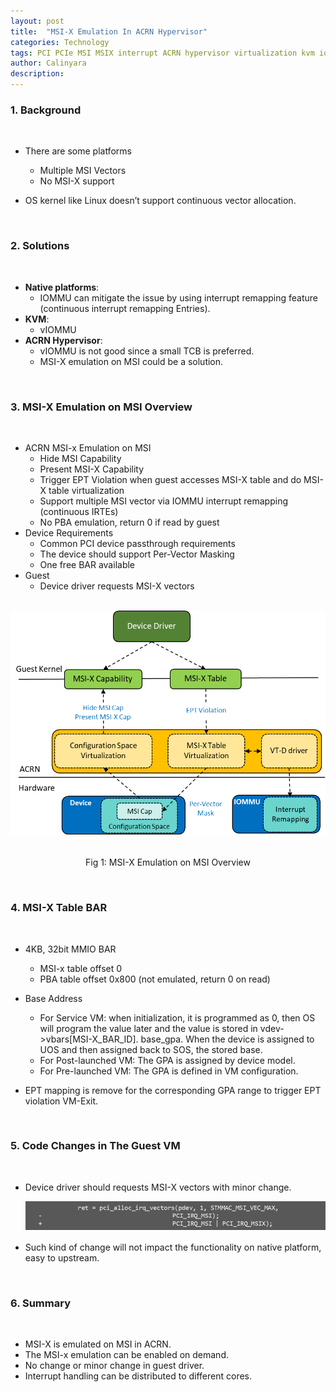 ```yaml
---
layout: post
title:  "MSI-X Emulation In ACRN Hypervisor"
categories: Technology
tags: PCI PCIe MSI MSIX interrupt ACRN hypervisor virtualization kvm iommu en
author: Calinyara
description:
---
```


### 1. Background
<br>

- There are  some platforms
    - Multiple MSI Vectors
    - No MSI-X support
    
- OS kernel like Linux doesn’t support continuous vector allocation.

<br>

### 2. Solutions
<br>

- **Native platforms**:
    - IOMMU can mitigate the issue by using interrupt remapping feature (continuous interrupt remapping Entries).
- **KVM**:
    - vIOMMU
- **ACRN Hypervisor**:
    - vIOMMU is not good since a small TCB is preferred.
    - MSI-X emulation on MSI could be a solution.

<br>

### 3. MSI-X Emulation on MSI Overview
<br>

- ACRN MSI-x Emulation on MSI
    - Hide MSI Capability
    - Present MSI-X Capability
    - Trigger EPT Violation when guest accesses  MSI-X table and do MSI-X table virtualization
    - Support multiple MSI vector via IOMMU  interrupt remapping (continuous IRTEs)
    - No PBA emulation, return 0 if read by guest
- Device Requirements
    - Common PCI device passthrough  requirements
    - The device should support Per-Vector Masking
    - One free BAR available
- Guest
    - Device driver requests MSI-X vectors

<br>
<div align="center"><img src="/assets/images/20200701-msix-emulation-in-acrn/overview.png"/></div>
<br>
<p align="center">Fig 1: MSI-X Emulation on MSI Overview</p>
<br>

### 4. MSI-X Table BAR
<br>

- 4KB, 32bit MMIO BAR
    - MSI-x table offset 0
    - PBA table offset 0x800 (not emulated, return 0 on read)
    
- Base Address
    - For Service VM: when initialization, it is programmed as 0, then OS will program  the value later and the value is stored in vdev->vbars[MSI-X_BAR_ID]. base_gpa.  When the device is assigned to UOS and then assigned back to SOS, the stored  base.
    - For Post-launched VM: The GPA is assigned by device model.
    - For Pre-launched VM: The GPA is defined in VM configuration.
    
- EPT mapping is remove for the corresponding GPA range to trigger EPT violation VM-Exit.

<br>

### 5. Code Changes in The Guest VM
<br>

- Device driver should requests MSI-X vectors with minor change.

  <div align="center"><img src="/assets/images/20200701-msix-emulation-in-acrn/code1.png"/></div>
  
- Such kind of change will not impact the functionality on native platform, easy to upstream.

<br>

###  6. Summary
<br>

- MSI-X is emulated on MSI in ACRN.
- The MSI-x emulation can be enabled on demand.
- No change or minor change in guest driver.
- Interrupt handling can be distributed to different cores.

<br>

<!-- Global site tag (gtag.js) - Google Analytics -->

<script async src="https://www.googletagmanager.com/gtag/js?id=UA-66555622-4"></script>
<script>
  window.dataLayer = window.dataLayer || [];
  function gtag(){dataLayer.push(arguments);}
  gtag('js', new Date());
  gtag('config', 'UA-66555622-4');
</script>


<!-- Google tag (gtag.js) -->
<script async src="https://www.googletagmanager.com/gtag/js?id=G-27WH7FZ7KT"></script>
<script>
  window.dataLayer = window.dataLayer || [];
  function gtag(){dataLayer.push(arguments);}
  gtag('js', new Date());
  gtag('config', 'G-27WH7FZ7KT');
</script>